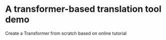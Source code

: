 # A transformer-based translation tool demo
Create a Transformer from scratch based on online tutorial

